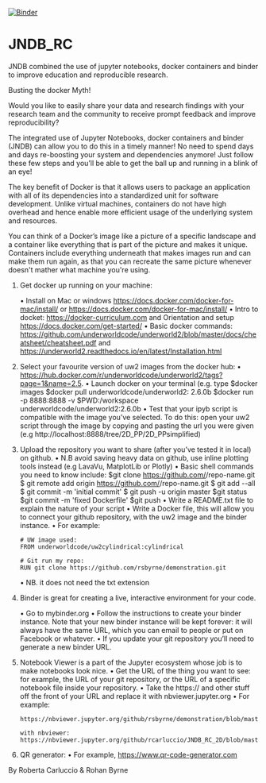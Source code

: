 [![Binder](https://mybinder.org/badge_logo.svg)](https://mybinder.org/v2/gh/user/rcarluccio-3d_post_processing-tfbxpikr/tree)



# JNDB_RC
JNDB combined the use of jupyter notebooks, docker containers and binder to improve education and reproducible research.

Busting the docker Myth!   

Would you like to easily share your data and research findings with your research team and the community to receive prompt feedback and improve reproducibility?

The  integrated use of Jupyter Notebooks, docker containers and binder (JNDB) can allow you to do this in a timely manner! No need to spend days and days re-boosting your system and dependencies anymore! Just follow these few steps and you’ll be able to get the ball up and running in a blink of an eye! 

The key benefit of Docker is that it allows users to package an application with all of its dependencies into a standardized unit for software development. Unlike virtual machines, containers do not have high overhead and hence enable more efficient usage of the underlying system and resources.

You can think of a Docker’s image like a picture of a specific landscape and a container like everything that is part of the picture and makes it unique. Containers include everything underneath that makes images run and can make them run again, as that you can recreate the same picture whenever doesn't mather what machine you're using.

1.	Get docker up running on your machine:

    •	Install on Mac or windows https://docs.docker.com/docker-for-mac/install/ or https://docs.docker.com/docker-for-mac/install/
    •	Intro to docket: https://docker-curriculum.com and Orientation and setup https://docs.docker.com/get-started/
    •	Basic docker commands: https://github.com/underworldcode/underworld2/blob/master/docs/cheatsheet/cheatsheet.pdf and https://underworld2.readthedocs.io/en/latest/Installation.html

2.	Select your favourite version of uw2 images from the docker hub:
    •	https://hub.docker.com/r/underworldcode/underworld2/tags?page=1&name=2.5. 
    •	 Launch docker on your terminal (e.g. type 
        $docker images
        $docker pull underworldcode/underworld2: 2.6.0b
        $docker run -p 8888:8888 -v $PWD:/workspace underworldcode/underworld2:2.6.0b 
    •	Test that your ipyb script is compatible with the image you’ve selected. To do this: open your uw2 script through the image by copying and pasting the url you were given (e.g  http://localhost:8888/tree/2D_PP/2D_PPsimplified)

3.	Upload the repository you want to share (after you’ve tested it in local) on github.
    •	 N.B avoid saving heavy data on github, use inline plotting tools instead (e.g LavaVu, MatplotLib or Plotly)
    •	Basic shell commands you need to know include:
        $git clone https://github.com/<username>/repo-name.git
        $ git remote add origin https://github.com/<username>/repo-name.git
        $ git add --all
        $ git commit -m 'initial commit'
        $ git push -u origin master
        $git status
        $git commit -m 'fixed Dockerfile'
        $git push
    •	Write a README.txt file to explain the nature of your script
    •	Write a Docker file, this will allow you to connect your github repository, with the uw2 image and the binder instance.
    •	For example:
    
    
        # UW image used:
        FROM underworldcode/uw2cylindrical:cylindrical

        # Git run my repo:
        RUN git clone https://github.com/rsbyrne/demonstration.git

    •	NB. it does not need the txt extension

4.	Binder is great for creating a live, interactive environment for your code.

    •	Go to mybinder.org
    •	Follow the instructions to create your binder instance. Note that your new binder instance will be kept forever: it will always have the same URL, which you can email to people or put on Facebook or whatever.
    •	If you update your git repository you’ll need to generate a new binder URL.

5.	Notebook Viewer is a part of the Jupyter ecosystem whose job is to make notebooks look nice.
    •	Get the URL of the thing you want to see: for example, the URL of your git repository, or the URL of a specific notebook file inside your repository.
    •	Take the https:// and other stuff off the front of your URL and replace it with nbviewer.jupyter.org
    •	For example:
        
        https://nbviewer.jupyter.org/github/rsbyrne/demonstration/blob/master/MS98_demo/MS98.ipynb

        with nbviewer:
        https://nbviewer.jupyter.org/github/rcarluccio/JNDB_RC_2D/blob/master/2D_PP/2D_PPsimplified/2D_PP.ipynb#

6.	QR generator:
    •	For example, https://www.qr-code-generator.com


By Roberta Carluccio & Rohan Byrne



